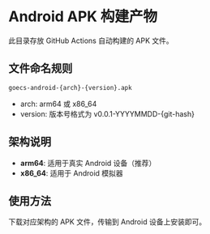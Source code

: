 # Android APK 构建产物

此目录存放 GitHub Actions 自动构建的 APK 文件。

## 文件命名规则

`goecs-android-{arch}-{version}.apk`

- arch: arm64 或 x86_64
- version: 版本号格式为 v0.0.1-YYYYMMDD-{git-hash}

## 架构说明

- **arm64**: 适用于真实 Android 设备（推荐）
- **x86_64**: 适用于 Android 模拟器

## 使用方法

下载对应架构的 APK 文件，传输到 Android 设备上安装即可。

